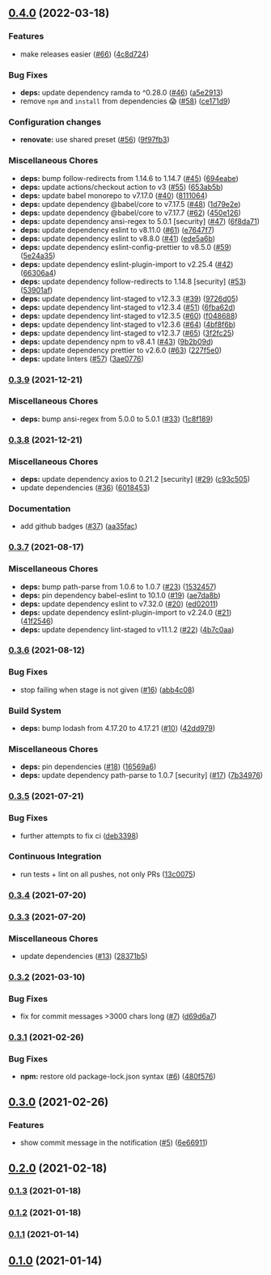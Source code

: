 

## [0.4.0](https://github.com/schibsted/serverless-slack-deploy-notification/compare/v0.3.9...v0.4.0) (2022-03-18)


### Features

* make releases easier ([#66](https://github.com/schibsted/serverless-slack-deploy-notification/issues/66)) ([4c8d724](https://github.com/schibsted/serverless-slack-deploy-notification/commit/4c8d724a25f152c27b7e5eee50573ef0c095596e))


### Bug Fixes

* **deps:** update dependency ramda to ^0.28.0 ([#46](https://github.com/schibsted/serverless-slack-deploy-notification/issues/46)) ([a5e2913](https://github.com/schibsted/serverless-slack-deploy-notification/commit/a5e29136c2ba27de570f41cabb809c8374150d6f))
* remove `npm` and `install` from dependencies 😱 ([#58](https://github.com/schibsted/serverless-slack-deploy-notification/issues/58)) ([ce171d9](https://github.com/schibsted/serverless-slack-deploy-notification/commit/ce171d9764b1a9a52270da80569cd6882dc716c1))


### Configuration changes

* **renovate:** use shared preset ([#56](https://github.com/schibsted/serverless-slack-deploy-notification/issues/56)) ([9f97fb3](https://github.com/schibsted/serverless-slack-deploy-notification/commit/9f97fb39079c0708c35258ac61dcaf72f3c0d85c))


### Miscellaneous Chores

* **deps:** bump follow-redirects from 1.14.6 to 1.14.7 ([#45](https://github.com/schibsted/serverless-slack-deploy-notification/issues/45)) ([694eabe](https://github.com/schibsted/serverless-slack-deploy-notification/commit/694eabe9cd70b9c98de5b7d6d07f76512ac4dddf))
* **deps:** update actions/checkout action to v3 ([#55](https://github.com/schibsted/serverless-slack-deploy-notification/issues/55)) ([653ab5b](https://github.com/schibsted/serverless-slack-deploy-notification/commit/653ab5b3515b6bebaf6f31367f42707c006a0484))
* **deps:** update babel monorepo to v7.17.0 ([#40](https://github.com/schibsted/serverless-slack-deploy-notification/issues/40)) ([8111064](https://github.com/schibsted/serverless-slack-deploy-notification/commit/8111064569b488014dedcd7edd397aea7e12468e))
* **deps:** update dependency @babel/core to v7.17.5 ([#48](https://github.com/schibsted/serverless-slack-deploy-notification/issues/48)) ([1d79e2e](https://github.com/schibsted/serverless-slack-deploy-notification/commit/1d79e2ea5cc5c7bfe778943dba435684aadee57e))
* **deps:** update dependency @babel/core to v7.17.7 ([#62](https://github.com/schibsted/serverless-slack-deploy-notification/issues/62)) ([450e126](https://github.com/schibsted/serverless-slack-deploy-notification/commit/450e1267676bf907b6cc35ef5cb4a442110bbb42))
* **deps:** update dependency ansi-regex to 5.0.1 [security] ([#47](https://github.com/schibsted/serverless-slack-deploy-notification/issues/47)) ([6f8da71](https://github.com/schibsted/serverless-slack-deploy-notification/commit/6f8da7112c28de0000f4aaa1773ae40be6ad35fe))
* **deps:** update dependency eslint to v8.11.0 ([#61](https://github.com/schibsted/serverless-slack-deploy-notification/issues/61)) ([e7647f7](https://github.com/schibsted/serverless-slack-deploy-notification/commit/e7647f79f3580b34608647429e35099c9458594d))
* **deps:** update dependency eslint to v8.8.0 ([#41](https://github.com/schibsted/serverless-slack-deploy-notification/issues/41)) ([ede5a6b](https://github.com/schibsted/serverless-slack-deploy-notification/commit/ede5a6b67ac00be08e4b2759422de3667046c899))
* **deps:** update dependency eslint-config-prettier to v8.5.0 ([#59](https://github.com/schibsted/serverless-slack-deploy-notification/issues/59)) ([5e24a35](https://github.com/schibsted/serverless-slack-deploy-notification/commit/5e24a35264e706d8fccacc32666031d33c20a7f4))
* **deps:** update dependency eslint-plugin-import to v2.25.4 ([#42](https://github.com/schibsted/serverless-slack-deploy-notification/issues/42)) ([66306a4](https://github.com/schibsted/serverless-slack-deploy-notification/commit/66306a4fa58eccbf6b8d144630e03d5af8553b98))
* **deps:** update dependency follow-redirects to 1.14.8 [security] ([#53](https://github.com/schibsted/serverless-slack-deploy-notification/issues/53)) ([53901af](https://github.com/schibsted/serverless-slack-deploy-notification/commit/53901afb17f25b268161b1a212e60efb9c291a33))
* **deps:** update dependency lint-staged to v12.3.3 ([#39](https://github.com/schibsted/serverless-slack-deploy-notification/issues/39)) ([9726d05](https://github.com/schibsted/serverless-slack-deploy-notification/commit/9726d052833062ca6d6b0d0150579d9be600df05))
* **deps:** update dependency lint-staged to v12.3.4 ([#51](https://github.com/schibsted/serverless-slack-deploy-notification/issues/51)) ([6fba62d](https://github.com/schibsted/serverless-slack-deploy-notification/commit/6fba62d45100e660a6c342042d56fb58b5a8bba2))
* **deps:** update dependency lint-staged to v12.3.5 ([#60](https://github.com/schibsted/serverless-slack-deploy-notification/issues/60)) ([f048688](https://github.com/schibsted/serverless-slack-deploy-notification/commit/f0486889d73f1e93d48111f59367a15dffd927c4))
* **deps:** update dependency lint-staged to v12.3.6 ([#64](https://github.com/schibsted/serverless-slack-deploy-notification/issues/64)) ([4bf8f6b](https://github.com/schibsted/serverless-slack-deploy-notification/commit/4bf8f6bae8a92998a6a6a12425c13a294e396c3f))
* **deps:** update dependency lint-staged to v12.3.7 ([#65](https://github.com/schibsted/serverless-slack-deploy-notification/issues/65)) ([3f2fc25](https://github.com/schibsted/serverless-slack-deploy-notification/commit/3f2fc251b2096e13db387668ebdcc7fdaaeb5f4f))
* **deps:** update dependency npm to v8.4.1 ([#43](https://github.com/schibsted/serverless-slack-deploy-notification/issues/43)) ([9b2b09d](https://github.com/schibsted/serverless-slack-deploy-notification/commit/9b2b09d4bbce8e32ea6be59c17704fb1ac930494))
* **deps:** update dependency prettier to v2.6.0 ([#63](https://github.com/schibsted/serverless-slack-deploy-notification/issues/63)) ([227f5e0](https://github.com/schibsted/serverless-slack-deploy-notification/commit/227f5e0e2a52623984d26b1a95dccdc59bf32d32))
* **deps:** update linters ([#57](https://github.com/schibsted/serverless-slack-deploy-notification/issues/57)) ([3ae0776](https://github.com/schibsted/serverless-slack-deploy-notification/commit/3ae0776520d4d498d42892ef6863683203ea49b5))

### [0.3.9](https://github.com/schibsted/serverless-slack-deploy-notification/compare/v0.3.9...v0.4.0) (2021-12-21)


### Miscellaneous Chores

* **deps:** bump ansi-regex from 5.0.0 to 5.0.1 ([#33](https://github.com/schibsted/serverless-slack-deploy-notification/issues/33)) ([1c8f189](https://github.com/schibsted/serverless-slack-deploy-notification/commit/1c8f18988c90a39f37bd219c526b5ad53b397cf6))

### [0.3.8](https://github.com/schibsted/serverless-slack-deploy-notification/compare/v0.3.9...v0.4.0) (2021-12-21)


### Miscellaneous Chores

* **deps:** update dependency axios to 0.21.2 [security] ([#29](https://github.com/schibsted/serverless-slack-deploy-notification/issues/29)) ([c93c505](https://github.com/schibsted/serverless-slack-deploy-notification/commit/c93c505c1617551c5b7d020b72d31b8f9028a26c))
* update dependencies ([#36](https://github.com/schibsted/serverless-slack-deploy-notification/issues/36)) ([6018453](https://github.com/schibsted/serverless-slack-deploy-notification/commit/60184532279287cdc5c461ff2343283ef8883557))


### Documentation

* add github badges ([#37](https://github.com/schibsted/serverless-slack-deploy-notification/issues/37)) ([aa35fac](https://github.com/schibsted/serverless-slack-deploy-notification/commit/aa35facaa5c6854998bf81a41c014a87c2170000))

### [0.3.7](https://github.com/schibsted/serverless-slack-deploy-notification/compare/v0.3.9...v0.4.0) (2021-08-17)


### Miscellaneous Chores

* **deps:** bump path-parse from 1.0.6 to 1.0.7 ([#23](https://github.com/schibsted/serverless-slack-deploy-notification/issues/23)) ([1532457](https://github.com/schibsted/serverless-slack-deploy-notification/commit/1532457e159fdfd096f01047f38e21c8b8a9aadb))
* **deps:** pin dependency babel-eslint to 10.1.0 ([#19](https://github.com/schibsted/serverless-slack-deploy-notification/issues/19)) ([ae7da8b](https://github.com/schibsted/serverless-slack-deploy-notification/commit/ae7da8bc01e813b883e22781b831af1b8fb638d1))
* **deps:** update dependency eslint to v7.32.0 ([#20](https://github.com/schibsted/serverless-slack-deploy-notification/issues/20)) ([ed02011](https://github.com/schibsted/serverless-slack-deploy-notification/commit/ed02011b9461576fc353d6b24a01885b02876768))
* **deps:** update dependency eslint-plugin-import to v2.24.0 ([#21](https://github.com/schibsted/serverless-slack-deploy-notification/issues/21)) ([41f2546](https://github.com/schibsted/serverless-slack-deploy-notification/commit/41f2546b1bd3a4a9ded13c234ffaa77e1b63ec8d))
* **deps:** update dependency lint-staged to v11.1.2 ([#22](https://github.com/schibsted/serverless-slack-deploy-notification/issues/22)) ([4b7c0aa](https://github.com/schibsted/serverless-slack-deploy-notification/commit/4b7c0aa833f4d7322de2ebd605dd86558fe9a712))

### [0.3.6](https://github.com/schibsted/serverless-slack-deploy-notification/compare/v0.3.9...v0.4.0) (2021-08-12)


### Bug Fixes

* stop failing when stage is not given ([#16](https://github.com/schibsted/serverless-slack-deploy-notification/issues/16)) ([abb4c08](https://github.com/schibsted/serverless-slack-deploy-notification/commit/abb4c08645b42bd1ee17ba96db45f4a818a4b6cd))


### Build System

* **deps:** bump lodash from 4.17.20 to 4.17.21 ([#10](https://github.com/schibsted/serverless-slack-deploy-notification/issues/10)) ([42dd979](https://github.com/schibsted/serverless-slack-deploy-notification/commit/42dd979b1cf1e21fb4c446c47242a747d1b8a6b0))


### Miscellaneous Chores

* **deps:** pin dependencies ([#18](https://github.com/schibsted/serverless-slack-deploy-notification/issues/18)) ([16569a6](https://github.com/schibsted/serverless-slack-deploy-notification/commit/16569a6ddc0383ce1832984fd647de1dc308b9f4))
* **deps:** update dependency path-parse to 1.0.7 [security] ([#17](https://github.com/schibsted/serverless-slack-deploy-notification/issues/17)) ([7b34976](https://github.com/schibsted/serverless-slack-deploy-notification/commit/7b349767b1c781d966981ffd0ca38b78e2bf44d6))

### [0.3.5](https://github.com/schibsted/serverless-slack-deploy-notification/compare/v0.3.9...v0.4.0) (2021-07-21)


### Bug Fixes

* further attempts to fix ci ([deb3398](https://github.com/schibsted/serverless-slack-deploy-notification/commit/deb33989fa88f0e67cdf154263408de706d91b32))


### Continuous Integration

* run tests + lint on all pushes, not only PRs ([13c0075](https://github.com/schibsted/serverless-slack-deploy-notification/commit/13c0075863c33b52ecadf58308cbaa3bdc90ae2d))

### [0.3.4](https://github.com/schibsted/serverless-slack-deploy-notification/compare/v0.3.9...v0.4.0) (2021-07-20)

### [0.3.3](https://github.com/schibsted/serverless-slack-deploy-notification/compare/v0.3.9...v0.4.0) (2021-07-20)


### Miscellaneous Chores

* update dependencies ([#13](https://github.com/schibsted/serverless-slack-deploy-notification/issues/13)) ([28371b5](https://github.com/schibsted/serverless-slack-deploy-notification/commit/28371b5fc4d9245eda318f2e1f8348ebcfcd8e16))

### [0.3.2](https://github.com/schibsted/serverless-slack-deploy-notification/compare/v0.3.9...v0.4.0) (2021-03-10)


### Bug Fixes

* fix for commit messages >3000 chars long ([#7](https://github.com/schibsted/serverless-slack-deploy-notification/issues/7)) ([d69d6a7](https://github.com/schibsted/serverless-slack-deploy-notification/commit/d69d6a74812b8c42a49457ef1e6ab135bd584b2b))

### [0.3.1](https://github.com/schibsted/serverless-slack-deploy-notification/compare/v0.3.9...v0.4.0) (2021-02-26)


### Bug Fixes

* **npm:** restore old package-lock.json syntax ([#6](https://github.com/schibsted/serverless-slack-deploy-notification/issues/6)) ([480f576](https://github.com/schibsted/serverless-slack-deploy-notification/commit/480f5769539416cf59f016638752ebe2b82ab7b0))

## [0.3.0](https://github.com/schibsted/serverless-slack-deploy-notification/compare/v0.3.9...v0.4.0) (2021-02-26)


### Features

* show commit message in the notification ([#5](https://github.com/schibsted/serverless-slack-deploy-notification/issues/5)) ([6e66911](https://github.com/schibsted/serverless-slack-deploy-notification/commit/6e6691178a0b399b64b9768b88d26b4f3036cf8b))

## [0.2.0](https://github.com/schibsted/serverless-slack-deploy-notification/compare/v0.3.9...v0.4.0) (2021-02-18)

### [0.1.3](https://github.com/schibsted/serverless-slack-deploy-notification/compare/v0.3.9...v0.4.0) (2021-01-18)

### [0.1.2](https://github.com/schibsted/serverless-slack-deploy-notification/compare/v0.3.9...v0.4.0) (2021-01-18)

### [0.1.1](https://github.com/schibsted/serverless-slack-deploy-notification/compare/v0.3.9...v0.4.0) (2021-01-14)

## [0.1.0](https://github.com/schibsted/serverless-slack-deploy-notification/compare/v0.3.9...v0.4.0) (2021-01-14)